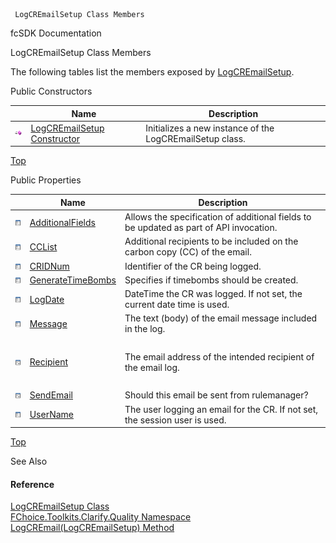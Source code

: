 ﻿     LogCREmailSetup Class Members                                                   

fcSDK Documentation

LogCREmailSetup Class Members

The following tables list the members exposed by [LogCREmailSetup](FChoice.Toolkits.Clarify~FChoice.Toolkits.Clarify.Quality.LogCREmailSetup.md).

Public Constructors

|   | Name | Description |
| --- | --- | --- |
| ![Public Constructor](dotnetimages/publicConstructor.png) | [LogCREmailSetup Constructor](FChoice.Toolkits.Clarify~FChoice.Toolkits.Clarify.Quality.LogCREmailSetup~_ctor.md) | Initializes a new instance of the LogCREmailSetup class.   |

[Top](#top)

Public Properties

|   | Name | Description |
| --- | --- | --- |
| ![Public Property](dotnetimages/publicProperty.png) | [AdditionalFields](FChoice.Toolkits.Clarify~FChoice.Toolkits.Clarify.Quality.LogCREmailSetup~AdditionalFields.md) | Allows the specification of additional fields to be updated as part of API invocation.   |
| ![Public Property](dotnetimages/publicProperty.png) | [CCList](FChoice.Toolkits.Clarify~FChoice.Toolkits.Clarify.Quality.LogCREmailSetup~CCList.md) | Additional recipients to be included on the carbon copy (CC) of the email.   |
| ![Public Property](dotnetimages/publicProperty.png) | [CRIDNum](FChoice.Toolkits.Clarify~FChoice.Toolkits.Clarify.Quality.LogCREmailSetup~CRIDNum.md) | Identifier of the CR being logged.   |
| ![Public Property](dotnetimages/publicProperty.png) | [GenerateTimeBombs](FChoice.Toolkits.Clarify~FChoice.Toolkits.Clarify.Quality.LogCREmailSetup~GenerateTimeBombs.md) | Specifies if timebombs should be created.   |
| ![Public Property](dotnetimages/publicProperty.png) | [LogDate](FChoice.Toolkits.Clarify~FChoice.Toolkits.Clarify.Quality.LogCREmailSetup~LogDate.md) | DateTime the CR was logged. If not set, the current date time is used.   |
| ![Public Property](dotnetimages/publicProperty.png) | [Message](FChoice.Toolkits.Clarify~FChoice.Toolkits.Clarify.Quality.LogCREmailSetup~Message.md) | The text (body) of the email message included in the log.  
  |
| ![Public Property](dotnetimages/publicProperty.png) | [Recipient](FChoice.Toolkits.Clarify~FChoice.Toolkits.Clarify.Quality.LogCREmailSetup~Recipient.md) | The email address of the intended recipient of the email log.  
  |
| ![Public Property](dotnetimages/publicProperty.png) | [SendEmail](FChoice.Toolkits.Clarify~FChoice.Toolkits.Clarify.Quality.LogCREmailSetup~SendEmail.md) | Should this email be sent from rulemanager?   |
| ![Public Property](dotnetimages/publicProperty.png) | [UserName](FChoice.Toolkits.Clarify~FChoice.Toolkits.Clarify.Quality.LogCREmailSetup~UserName.md) | The user logging an email for the CR. If not set, the session user is used.   |

[Top](#top)

See Also

#### Reference

[LogCREmailSetup Class](FChoice.Toolkits.Clarify~FChoice.Toolkits.Clarify.Quality.LogCREmailSetup.md)  
[FChoice.Toolkits.Clarify.Quality Namespace](FChoice.Toolkits.Clarify~FChoice.Toolkits.Clarify.Quality_namespace.md)  
[LogCREmail(LogCREmailSetup) Method](FChoice.Toolkits.Clarify~FChoice.Toolkits.Clarify.Quality.QualityToolkit~LogCREmail(LogCREmailSetup).md)